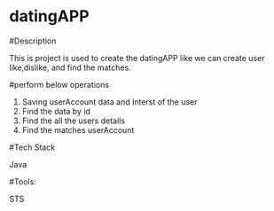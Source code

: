 # datingAPP


#Description

This is project is used to create the datingAPP like we can create user like,dislike, and find the matches.

#perform below operations

1) Saving userAccount data and Interst of the user
2) Find the data by id
3) Find the all the users details
4) Find the matches userAccount



#Tech Stack

Java

#Tools:

STS
